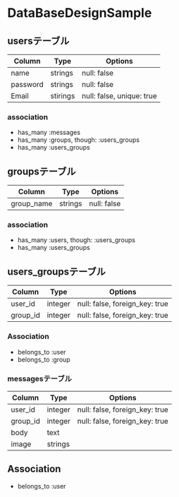 # DataBaseDesignSample

## usersテーブル

|Column|Type|Options|
|------|----|-------|
|name|strings|null: false|
|password|strings|null: false|
|Email|stirings|null: false, unique: true|

### association
- has_many :messages
- has_many :groups, though: :users_groups
- has_many :users_groups

## groupsテーブル

|Column|Type|Options|
|------|----|-------|
|group_name|strings|null: false|

### association
- has_many :users, though: :users_groups
- has_many :users_groups

## users_groupsテーブル

|Column|Type|Options|
|------|----|-------|
|user_id|integer|null: false, foreign_key: true|
|group_id|integer|null: false, foreign_key: true|

### Association
- belongs_to :user
- belongs_to :group

### messagesテーブル
|Column|Type|Options|
|------|----|-------|
|user_id|integer|null: false, foreign_key: true|
|group_id|integer|null: false, foreign_key: true|
|body|text| |
|image|strings| |

## Association
- belongs_to :user
